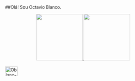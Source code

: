 ##Olá! Sou Octavio Blanco.

<div align="center">
 <a href="https://github.com/OblancC">
 <img height="150em" src="https://github-readme-stats.vercel.app/api?username=OblancC&show_icons=true&theme=dark&include_all_commits=true&count_private=true"/>
 <img height="150em" src="https://github-readme-stats.vercel.app/api/top-langs/?username=OblancC&layout=compact&langs_count=7&theme=dark"/>
</div>

<div style="display: inline_blocks"><br>
            <img align="center" alt="Oblanc-C" height="30" width="40" src="https://cdn.jsdelivr.net/gh/devicons/devicon/icons/c/c-original.svg" />
</div>

##
